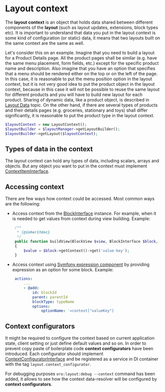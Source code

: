 Layout context
==============

The **layout context** is an object that holds data shared between different components of the **layout** (such as layout updates, extensions, block types etc). It is important to understand that data you put in the layout context is some kind of configuration (or static) data, it means that two layouts built on the same context are the same as well.

Let's consider this on an example. Imagine that you need to build a layout for a Product Details page. All the product pages shall be similar (e.g. have the same menu placement, form fields, etc.) except for the specific product name and description. Also imagine that you have an option that specifies that a menu should be rendered either on the top or on the left of the page. In this case, it is reasonable to put the menu position option in the layout context, but it is not very good idea to put the product object in the layout context, because in this case it will not be possible to reuse the same layout for different products and you will have to build new layout for each product. Sharing of dynamic data, like a product object, is described in [Layout Data](./layout_data.md) topic. On the other hand, if there are several types of products and their details pages (e.g. groceries, stationary and toys) shall differ significantly, it is reasonable to put the product type in the layout context.


```php
$layoutContext = new LayoutContext();
$layoutBuilder = $layoutManager->getLayoutBuilder();
$layoutBuilder->getLayout($layoutContext);
```

Types of data in the context
----------------------------

The layout context can hold any types of data, including scalars, arrays and objects. But any object you want to put in the context must implement [ContextItemInterface](../../../../Component/Layout/ContextItemInterface.php). 

Accessing context
-----------------

There are few ways how context could be accessed. Most common ways are the following:
 
 - Access context from the [BlockInterface](../../../../Component/Layout/BlockInterface.php) instance. For example, when it is needed to get values from context during view building.
   Example:

   ```php
    /**
     * {@inheritdoc}
     */
    public function buildView(BlockView $view, BlockInterface $block, Options $options)
    {
        $value = $block->getContext()->get('value-key');
    }
   ```
   
 - Access context using [Symfony expression component](http://symfony.com/doc/current/components/expression_language/introduction.html) by providing 
   expression as an option for some block.
   Example:

   ```yaml
    actions:
        ...
        - @add:
            id: blockId
            parent: parentId
            blockType: typeName
            options:
                optionName: '=context["valueKey"]
   ```
   

Context configurators
---------------------

It might be required to configure the context based on current application state, client setting or just define 
default values and so on. In order to prevent copy paste of boilerplate code **context configurators** have been introduced.
Each configurator should implement [ContextConfiguratorInterface](../../../../Component/Layout/ContextConfiguratorInterface.php) and be registered as a service 
in DI container with the tag `layout.context_configurator`. 

For debugging purposes `oro:layout:debug --context` command has been added, it allows to see how the context data-resolver will
be configured by **context configurators**.
